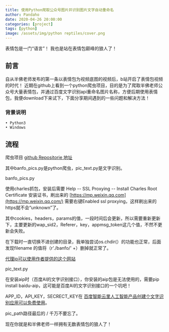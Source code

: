```yaml
---
title: 使用Python爬取公众号图片并识别图片文字自动重命名
author: Pandaho
date: 2020-04-26 20:00:00 
categories: [project] 
tags: [python]
image: /assets/img/python reptiles/cover.png
---
```


表情包是一门“语言”！ 我也是站在表情包巅峰的狼人了！


##  前言

自从半佛老师发布的第一条以表情包为视频底图的视频后，b站开启了表情包视频的时代！
近期在github上看到一个python爬虫项目，目的是为了爬取半佛老师公众号大量表情包，并通过百度文字识别api重命名图片名称，方便后期使用表情包，我便download下来试下，下面分享期间遇到的一些问题和解决方法！
### 背景说明
	• Python3
	• Windows



##  流程

爬虫项目 [github Repositorie 地址](https://github.com/Brucepk/banfo_pics)

其中banfo_pics.py是python爬虫，pic_text.py是文字识别。

banfo_pics.py

使用charles抓包，安装后需要 Help -- SSL Proxying -- Install Charles Root Certificate 安装证书，刷出来的 [https://mp.weixin.qq.com](https://mp.weixin.qq.com/) 需要右键Enabled ssl proxying，这样刷出来的https就不会“unknown”了。

其中cookies，headers，params的值，一段时间后会更新，所以需要重新更新下，主要更新的wap_sid2，Referer，key，appmsg_token这几个值，不然不更新会失败。

在下载时一直切换不进创建的目录，我单独尝试os.chdir(）的功能也正常，后面发现filename 的值将（r'./banfo/' +）删掉就正常了。

[代理ip可以使用作者提供的这个网站](https://www.xicidaili.com/)

pic_text.py

在安装aip时（百度AI的文字识别接口），你安装的aip包是无法使用的，需要pip install baidu-aip，这可能是百度AI的文字识别接口的一个坑吧！

APP_ID，API_KEY，SECRECT_KEY在 [百度智能云里人工智能产品创建个文字识别应用可以免费使用](https://console.bce.baidu.com/)。

pic_path路径最后的 / 千万不要忘了。

现在你就是和半佛老师一样拥有无数表情包的狼人了！

 